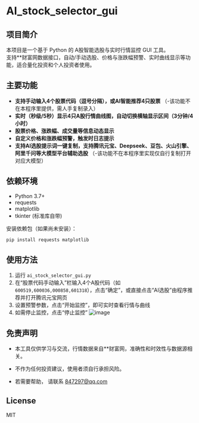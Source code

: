 # AI_stock_selector_gui

## 项目简介

本项目是一个基于 Python 的 A股智能选股与实时行情监控 GUI 工具。  
支持**财富网数据接口，自动/手动选股、价格与涨跌幅预警、实时曲线显示等功能，适合量化投资和个人投资者使用。

## 主要功能

- **支持手动输入4个股票代码（逗号分隔），或AI智能推荐4只股票** （-该功能不在本程序里提供，需人手复制录入）
- **实时（秒级/5秒）显示4只A股行情曲线图，自动切换横轴显示区间（3分钟/4小时）**
- **股票价格、涨跌幅、成交量等信息动态显示**
- **自定义价格和涨跌幅预警，触发时日志提示**
- **支持AI选股提示词一键复制，支持腾讯元宝、Deepseek、豆包、火山引擎、阿里千问等大模型平台辅助选股** （-该功能不在本程序里实现仅自行复制打开对应大模型）

## 依赖环境

- Python 3.7+
- requests
- matplotlib
- tkinter (标准库自带)

安装依赖包（如果尚未安装）：

```bash
pip install requests matplotlib
```

## 使用方法

1. 运行 `ai_stock_selector_gui.py`
2. 在“股票代码手动输入”栏输入4个A股代码（如 `600519,600036,000858,601318`），点击“确定”，或直接点击“AI选股”由程序推荐并打开腾讯元宝网页
3. 设置预警参数，点击“开始监控”，即可实时查看行情与曲线
4. 如需停止监控，点击“停止监控”
![image](https://github.com/user-attachments/assets/415bd146-ea92-4d9b-aa11-de8086756f9d)

   

## 免责声明

- 本工具仅供学习与交流，行情数据来自**财富网，准确性和时效性与数据源相关。
- 不作为任何投资建议，使用者须自行承担风险。

- 若需要帮助， 请联系 847297@qq.com  

## License

MIT
